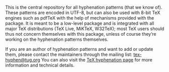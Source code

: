 This is the central repository for all hyphenation patterns (that we know of).
These patterns are encoded in UTF-8, but can also be used with 8-bit TeX
engines such as pdfTeX with the help of mechanisms provided with the package.
It is meant to be a low-level package and is integrated with all major TeX
distributions (TeX Live, MiKTeX, W32TeX); most TeX users should thus not
concern themselves with this package, unless of course they’re working on the
hyphenation patterns themselves.

If you are an author of hyphenation patterns and want to add or update them,
please contact the maintainers through the mailing list: tex-hyphen@tug.org
You can also visit the [TeX hyphenation page](http://www.hyphenation.org) for more
information and technical details.
